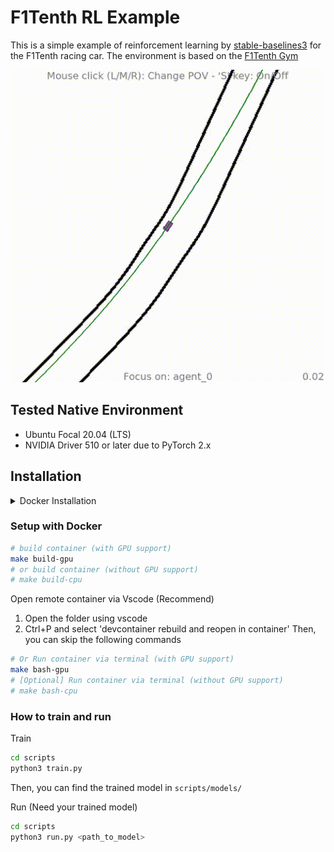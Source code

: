# F1Tenth RL Example

This is a simple example of reinforcement learning by [stable-baselines3](https://github.com/DLR-RM/stable-baselines3) for the F1Tenth racing car. The environment is based on the [F1Tenth Gym](https://github.com/f1tenth/f1tenth_gym)

<p align="center">
  <img src="./media/sac.gif" width="500" alt="cartpole">
</p>


## Tested Native Environment
- Ubuntu Focal 20.04 (LTS)
- NVIDIA Driver 510 or later due to PyTorch 2.x

## Installation

<details>
<summary>Docker Installation</summary>

### Install Docker

[Installation guide](https://docs.docker.com/engine/install/ubuntu/#install-using-the-repository)

```bash
# Install from get.docker.com
curl -fsSL https://get.docker.com -o get-docker.sh
sudo sh get-docker.sh
sudo groupadd docker
sudo usermod -aG docker $USER
```

### Setup GPU for Docker
[Installation guide](https://docs.nvidia.com/datacenter/cloud-native/container-toolkit/latest/install-guide.html)
```bash
curl -fsSL https://nvidia.github.io/libnvidia-container/gpgkey | sudo gpg --dearmor -o /usr/share/keyrings/nvidia-container-toolkit-keyring.gpg \
  && curl -s -L https://nvidia.github.io/libnvidia-container/stable/deb/nvidia-container-toolkit.list | \
    sed 's#deb https://#deb [signed-by=/usr/share/keyrings/nvidia-container-toolkit-keyring.gpg] https://#g' | \
    sudo tee /etc/apt/sources.list.d/nvidia-container-toolkit.list 

sudo apt-get update

sudo apt-get install -y nvidia-container-toolkit nvidia-container-runtime

sudo nvidia-ctk runtime configure --runtime=docker

sudo systemctl restart docker
```
</details>

### Setup with Docker

```bash
# build container (with GPU support)
make build-gpu
# or build container (without GPU support)
# make build-cpu
```

Open remote container via Vscode (Recommend)
1. Open the folder using vscode
2. Ctrl+P and select 'devcontainer rebuild and reopen in container'
Then, you can skip the following commands

```bash
# Or Run container via terminal (with GPU support)
make bash-gpu
# [Optional] Run container via terminal (without GPU support)
# make bash-cpu
```

### How to train and run

Train 
```bash
cd scripts
python3 train.py
```
Then, you can find the trained model in `scripts/models/`

Run (Need your trained model)
```bash
cd scripts
python3 run.py <path_to_model>
```
